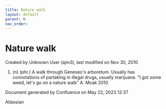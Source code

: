 ```yaml
---
title: Nature walk
layout: default
parent: N
nav_order:
---
```


# Nature walk

Created by  Unknown User (ajm3), last modified on Nov 30, 2010

1. (n) (phr.) A walk through Geneseo's arboretum. Usually has connotations of partaking in illegal drugs, usually marijuana. &quot;I got some weed, let's go on a nature walk&quot; A. Moak 2010

Document generated by Confluence on May 22, 2023 12:37

Atlassian

